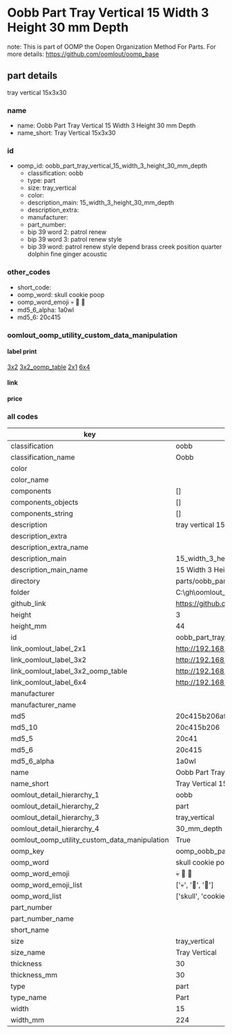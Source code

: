 # Oobb Part Tray Vertical 15 Width 3 Height 30 mm Depth  

note: This is part of OOMP the Oopen Organization Method For Parts. For more details: https://github.com/oomlout/oomp_base

##  part details
  



tray vertical 15x3x30



### name
* name: Oobb Part Tray Vertical 15 Width 3 Height 30 mm Depth
* name_short: Tray Vertical 15x3x30 
### id
* oomp_id: oobb_part_tray_vertical_15_width_3_height_30_mm_depth
  * classification: oobb
  * type: part
  * size: tray_vertical
  * color: 
  * description_main: 15_width_3_height_30_mm_depth
  * description_extra: 
  * manufacturer: 
  * part_number: 
  * bip 39 word 2: patrol renew
  * bip 39 word 3: patrol renew style
  * bip 39 word: patrol renew style depend brass creek position quarter dolphin fine ginger acoustic

### other_codes
* short_code: 
* oomp_word: skull cookie poop
* oomp_word_emoji :skull: :cookie: :poop:
* md5_6_alpha: 1a0wl
* md5_6: 20c415






### oomlout_oomp_utility_custom_data_manipulation
#### label print
[3x2](http://192.168.1.245:1112/?label=oomp%201a0wl)
[3x2_oomp_table](http://192.168.1.108:1112/?label=oomp%201a0wl)
[2x1](http://192.168.1.242:1112/?label=oomp%201a0wl)
[6x4](http://192.168.1.55:1112/?label=oomp%201a0wl)    

#### link

                              

#### price







### all codes 
| key | value |  
| --- | --- |  
| classification | oobb |  
| classification_name | Oobb |  
| color |  |  
| color_name |  |  
| components | [] |  
| components_objects | [] |  
| components_string | [] |  
| description | tray vertical 15x3x30 |  
| description_extra |  |  
| description_extra_name |  |  
| description_main | 15_width_3_height_30_mm_depth |  
| description_main_name | 15 Width 3 Height 30 mm Depth |  
| directory | parts/oobb_part_tray_vertical_15_width_3_height_30_mm_depth |  
| folder | C:\gh\oomlout_oobb_version_4_generated_parts\parts\oobb_part_tray_vertical_15_width_3_height_30_mm_depth |  
| github_link | https://github.com/oomlout/oomlout_oomp_part_src/tree/main/parts/oobb_part_tray_vertical_15_width_3_height_30_mm_depth |  
| height | 3 |  
| height_mm | 44 |  
| id | oobb_part_tray_vertical_15_width_3_height_30_mm_depth |  
| link_oomlout_label_2x1 | http://192.168.1.242:1112/?label=oomp%201a0wl |  
| link_oomlout_label_3x2 | http://192.168.1.245:1112/?label=oomp%201a0wl |  
| link_oomlout_label_3x2_oomp_table | http://192.168.1.108:1112/?label=oomp%201a0wl |  
| link_oomlout_label_6x4 | http://192.168.1.55:1112/?label=oomp%201a0wl |  
| manufacturer |  |  
| manufacturer_name |  |  
| md5 | 20c415b206af750ccc8d93afafad8d09 |  
| md5_10 | 20c415b206 |  
| md5_5 | 20c41 |  
| md5_6 | 20c415 |  
| md5_6_alpha | 1a0wl |  
| name | Oobb Part Tray Vertical 15 Width 3 Height 30 mm Depth |  
| name_short | Tray Vertical 15x3x30  |  
| oomlout_detail_hierarchy_1 | oobb |  
| oomlout_detail_hierarchy_2 | part |  
| oomlout_detail_hierarchy_3 | tray_vertical |  
| oomlout_detail_hierarchy_4 | 30_mm_depth |  
| oomlout_oomp_utility_custom_data_manipulation | True |  
| oomp_key | oomp_oobb_part_tray_vertical_15_width_3_height_30_mm_depth |  
| oomp_word | skull cookie poop |  
| oomp_word_emoji | :skull: :cookie: :poop: |  
| oomp_word_emoji_list | [':skull:', ':cookie:', ':poop:'] |  
| oomp_word_list | ['skull', 'cookie', 'poop'] |  
| part_number |  |  
| part_number_name |  |  
| short_name |  |  
| size | tray_vertical |  
| size_name | Tray Vertical |  
| thickness | 30 |  
| thickness_mm | 30 |  
| type | part |  
| type_name | Part |  
| width | 15 |  
| width_mm | 224 |  

